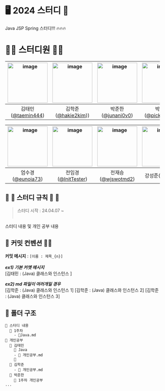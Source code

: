# 🖥 2024 스터디 🌱
Java JSP Spring 스터디!!! 🔥🔥🔥

# 👨‍💻 스터디원 👩‍💻
<img height="130" width="130" alt="image" src="https://github.com/InitTester/2024-study/assets/148026641/bdfe8684-7c41-4a62-b1de-18c9801db9d7"> | <img height="130" width="130" alt="image" src="https://github.com/InitTester/codingTest/assets/143479869/565965ad-d39a-4cb8-88ac-b88d8f7c68aa"> | <img height="130" width="130" alt="image" src="https://github.com/InitTester/2024-study/assets/143479869/6f0589e8-e425-43c8-b93f-30a562fb2ea9"> | <img height="130" width="130" alt="image" src="https://github.com/InitTester/2024-study/assets/148026641/bdfe8684-7c41-4a62-b1de-18c9801db9d7"> | 
:---: | :---: | :---: | :---: | 
김태민([@taemin444](https://github.com/taemin444)) | 김학준([@hakie2kim](https://github.com/hakie2kim))) | 박준한([@junani0v0](https://github.com/junani0v0)) | 박문주([@pickylemon](https://github.com/pickylemon)) | 

<img height="130" alt="image" src="https://github.com/InitTester/2024-study/assets/148026641/bdfe8684-7c41-4a62-b1de-18c9801db9d7"> | <img height="130" alt="image" src="https://github.com/InitTester/codingTest/assets/143479869/600755eb-304c-4583-b403-0a1ceb089f7d"> | <img height="130" alt="image" src="https://github.com/InitTester/2024-study/assets/148026641/bdfe8684-7c41-4a62-b1de-18c9801db9d7">  | <img height="130" alt="image" src="https://github.com/InitTester/2024-study/assets/148026641/bdfe8684-7c41-4a62-b1de-18c9801db9d7"> |
:---: | :---: | :---: | :---: | 
엄수경([@eunoia73](https://github.com/eunoia73)) | 전임경([@InitTester](https://github.com/InitTester)) | 전재승([@wjswotmd2](https://github.com/wjswotmd2)) | 강성준([@ksuju](https://github.com/ksuju))


## 👏 👏 스터디 규칙 👏 👏
> 스터디 시작 : 24.04.07 ~ <br/><br/>

스터디 내용 및 개인 공부 내용 

## 🙋 커밋 컨벤션 🙋‍♀️
**커밋 메시지** : ``[이름 : 제목_{n}]`` <br/><br/>
_**ex1) 기본 커멧 메시지**_ <br/>
[김태민 : (Java) 클래스와 인스턴스 ]

_**ex2) md 파일이 여러개일 경우**_ <br/>
[김학준 : (Java) 클래스와 인스턴스 1]
[김학준 : (Java) 클래스와 인스턴스 2]
[김학준 : (Java) 클래스와 인스턴스 3]

## 📂 폴더 구조
```
📂 스터디 내용
  📂 1주차
    - 📃Java.md
📂 개인공부
  📂 김태민
    📂 Java
    - 📃 개인공부.md
    📂
  📂 김학준
    - 📃 개인공부.md
  📂 박준한
    📂 1주차 개인공부
...
```
